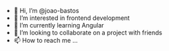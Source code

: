 - 👋 Hi, I’m @joao-bastos
- 👀 I’m interested in frontend development 
- 🌱 I’m currently learning Angular
- 💞️ I’m looking to collaborate on a project with friends
- 📫 How to reach me ...

<!---
joao-bastos/joao-bastos is a ✨ special ✨ repository because its `README.md` (this file) appears on your GitHub profile.
You can click the Preview link to take a look at your changes.
--->
